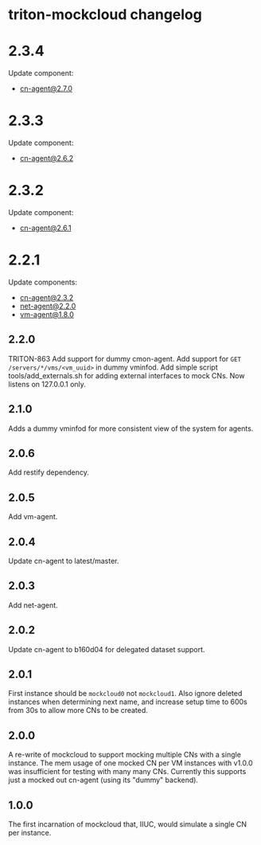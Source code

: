 # triton-mockcloud changelog

# 2.3.4

Update component:

 - cn-agent@2.7.0

# 2.3.3

Update component:

 - cn-agent@2.6.2

# 2.3.2

Update component:

 - cn-agent@2.6.1

# 2.2.1

Update components:

 - cn-agent@2.3.2
 - net-agent@2.2.0
 - vm-agent@1.8.0

## 2.2.0

TRITON-863 Add support for dummy cmon-agent.
Add support for `GET /servers/*/vms/<vm_uuid>` in dummy vminfod.
Add simple script tools/add\_externals.sh for adding external interfaces to mock CNs.
Now listens on 127.0.0.1 only.

## 2.1.0

Adds a dummy vminfod for more consistent view of the system for agents.

## 2.0.6

Add restify dependency.

## 2.0.5

Add vm-agent.

## 2.0.4

Update cn-agent to latest/master.

## 2.0.3

Add net-agent.

## 2.0.2

Update cn-agent to b160d04 for delegated dataset support.

## 2.0.1

First instance should be `mockcloud0` not `mockcloud1`. Also ignore deleted
instances when determining next name, and increase setup time to 600s from 30s
to allow more CNs to be created.

## 2.0.0

A re-write of mockcloud to support mocking multiple CNs with a single
instance. The mem usage of one mocked CN per VM instances with v1.0.0
was insufficient for testing with many many CNs. Currently this
supports just a mocked out cn-agent (using its "dummy" backend).

## 1.0.0

The first incarnation of mockcloud that, IIUC, would simulate a single CN
per instance.
